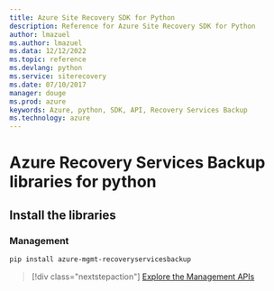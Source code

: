 ```yaml
---
title: Azure Site Recovery SDK for Python
description: Reference for Azure Site Recovery SDK for Python
author: lmazuel
ms.author: lmazuel
ms.data: 12/12/2022
ms.topic: reference
ms.devlang: python
ms.service: siterecovery
ms.date: 07/10/2017
manager: douge
ms.prod: azure
keywords: Azure, python, SDK, API, Recovery Services Backup
ms.technology: azure
---
```

# Azure Recovery Services Backup libraries for python

## Install the libraries


### Management

```bash
pip install azure-mgmt-recoveryservicesbackup
```
> [!div class="nextstepaction"]
> [Explore the Management APIs](/python/api/overview/azure/recoveryservicesbackup/management)